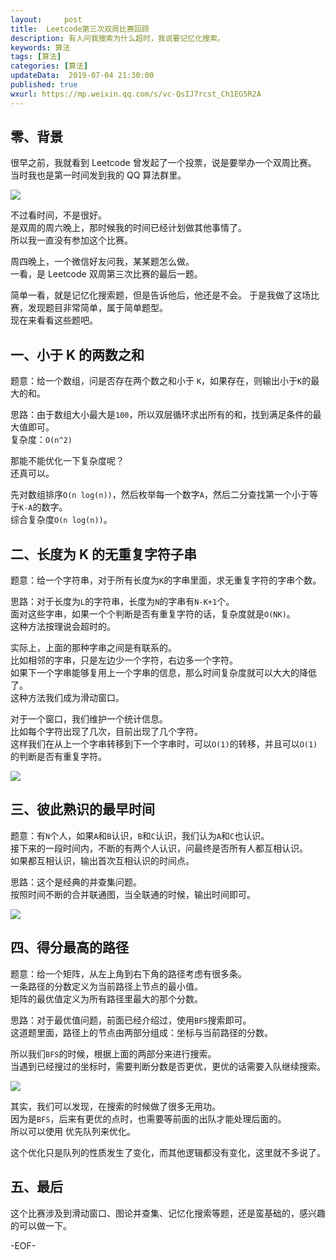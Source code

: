 ```yaml
---   
layout:     post  
title:  Leetcode第三次双周比赛回顾  
description: 有人问我搜索为什么超时，我说要记忆化搜索。  
keywords: 算法  
tags: [算法]    
categories: [算法]  
updateData:  2019-07-04 21:30:00  
published: true  
wxurl: https://mp.weixin.qq.com/s/vc-QsIJ7rcst_Ch1EG5R2A  
---  
```



## 零、背景  


很早之前，我就看到 Leetcode 曾发起了一个投票，说是要举办一个双周比赛。  
当时我也是第一时间发到我的 QQ 算法群里。  


![](//res2019.tiankonguse.com/images/2019/07/04/001.png)


不过看时间，不是很好。  
是双周的周六晚上，那时候我的时间已经计划做其他事情了。  
所以我一直没有参加这个比赛。  


周四晚上，一个微信好友问我，某某题怎么做。  
一看，是 Leetcode 双周第三次比赛的最后一题。  


简单一看，就是记忆化搜索题，但是告诉他后，他还是不会。
于是我做了这场比赛，发现题目非常简单，属于简单题型。  
现在来看看这些题吧。  



## 一、小于 K 的两数之和  


题意：给一个数组，问是否存在两个数之和小于 `K`，如果存在，则输出小于`K`的最大的和。  


思路：由于数组大小最大是`100`，所以双层循环求出所有的和，找到满足条件的最大值即可。  
复杂度：`O(n^2)`  


那能不能优化一下复杂度呢？  
还真可以。  


先对数组排序`O(n log(n))`，然后枚举每一个数字`A`，然后二分查找第一个小于等于`K-A`的数字。  
综合复杂度`O(n log(n))`。  


## 二、长度为 K 的无重复字符子串  


题意：给一个字符串，对于所有长度为`K`的字串里面，求无重复字符的字串个数。  


思路：对于长度为`L`的字符串，长度为`N`的字串有`N-K+1`个。  
面对这些字串，如果一个个判断是否有重复字符的话，复杂度就是`O(NK)`。  
这种方法按理说会超时的。  


实际上，上面的那种字串之间是有联系的。  
比如相邻的字串，只是左边少一个字符，右边多一个字符。  
如果下一个字串能够复用上一个字串的信息，那么时间复杂度就可以大大的降低了。  
这种方法我们成为滑动窗口。  


对于一个窗口，我们维护一个统计信息。  
比如每个字符出现了几次，目前出现了几个字符。  
这样我们在从上一个字串转移到下一个字串时，可以`O(1)`的转移，并且可以`O(1)`的判断是否有重复字符。  


![](//res2019.tiankonguse.com/images/2019/07/04/002.png)


## 三、彼此熟识的最早时间  


题意：有`N`个人，如果`A`和`B`认识，`B`和`C`认识，我们认为`A`和`C`也认识。  
接下来的一段时间内，不断的有两个人认识，问最终是否所有人都互相认识。  
如果都互相认识，输出首次互相认识的时间点。  


思路：这个是经典的并查集问题。  
按照时间不断的合并联通图，当全联通的时候，输出时间即可。  


![](//res2019.tiankonguse.com/images/2019/07/04/003.png)


## 四、得分最高的路径  


题意：给一个矩阵，从左上角到右下角的路径考虑有很多条。  
一条路径的分数定义为当前路径上节点的最小值。  
矩阵的最优值定义为所有路径里最大的那个分数。  


思路：对于最优值问题，前面已经介绍过，使用`BFS`搜索即可。  
这道题里面，路径上的节点由两部分组成：坐标与当前路径的分数。  


所以我们`BFS`的时候，根据上面的两部分来进行搜索。  
当遇到已经搜过的坐标时，需要判断分数是否更优，更优的话需要入队继续搜索。  



![](//res2019.tiankonguse.com/images/2019/07/04/004.png)


其实，我们可以发现，在搜索的时候做了很多无用功。  
因为是`BFS`，后来有更优的点时，也需要等前面的出队才能处理后面的。  
所以可以使用 优先队列来优化。  


这个优化只是队列的性质发生了变化，而其他逻辑都没有变化，这里就不多说了。  


## 五、最后  


这个比赛涉及到滑动窗口、图论并查集、记忆化搜索等题，还是蛮基础的，感兴趣的可以做一下。  




-EOF-  

